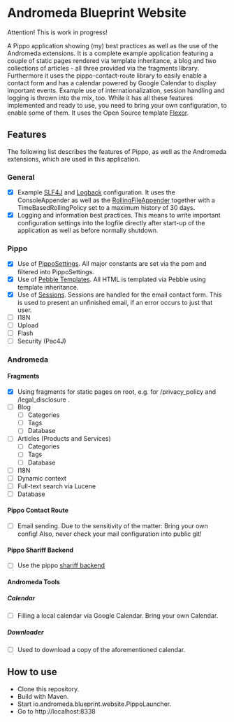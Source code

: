 Andromeda Blueprint Website
===========================

Attention! This is work in progress!

A Pippo application showing (my) best practices as well as the use of the Andromeda extensions.
It is a complete example application featuring a couple of static pages rendered via template inheritance, a blog and two collections of articles - all three provided via the fragments library.
Furthermore it uses the pippo-contact-route library to easily enable a contact form and has a calendar powered by Google Calendar to display important events. Example use of internationalization, session handling and logging is thrown into the mix, too.
While it has all these features implemented and ready to use, you need to bring your own configuration, to enable some of them.
It uses the Open Source template [Flexor](https://bootstrapmade.com/flexor-free-multipurpose-bootstrap-template/).

## Features
The following list describes the features of Pippo, as well as the Andromeda extensions, which are used in this application.

### General
- [x] Example [SLF4J](https://www.slf4j.org/) and [Logback](https://logback.qos.ch/) configuration. It uses the ConsoleAppender as well as the [RollingFileAppender](https://logback.qos.ch/manual/appenders.html) together with a TimeBasedRollingPolicy set to a maximum history of 30 days.
- [x] Logging and information best practices. This means to write important configuration settings into the logfile directly after start-up of the application as well as before normally shutdown.

### Pippo
- [x] Use of [PippoSettings](http://www.pippo.ro/doc/settings.html). All major constants are set via the pom and filtered into PippoSettings.
- [x] Use of [Pebble Templates](http://www.pippo.ro/doc/templates/pebble.html). All HTML is templated via Pebble using template inheritance.
- [x] Use of [Sessions](http://www.pippo.ro/doc/session.html). Sessions are handled for the email contact form. This is used to present an unfinished email, if an error occurs to just that user.
- [ ] I18N
- [ ] Upload
- [ ] Flash
- [ ] Security (Pac4J)

### Andromeda

#### Fragments
- [x] Using fragments for static pages on root, e.g. for /privacy_policy and /legal_disclosure .
- [ ] Blog
    - [ ] Categories
    - [ ] Tags
    - [ ] Database
- [ ] Articles (Products and Services)
    - [ ] Categories
    - [ ] Tags
    - [ ] Database
- [ ] I18N
- [ ] Dynamic context
- [ ] Full-text search via Lucene
- [ ] Database

#### Pippo Contact Route
- [ ] Email sending. Due to the sensitivity of the matter: Bring your own config! Also, never check your mail configuration into public git!

#### Pippo Shariff Backend
- [ ] Use the pippo [shariff backend](https://github.com/heiseonline/shariff)

#### Andromeda Tools

##### Calendar
- [ ] Filling a local calendar via Google Calendar. Bring your own Calendar.

##### Downloader
- [ ] Used to download a copy of the aforementioned calendar.

## How to use
- Clone this repository.
- Build with Maven.
- Start io.andromeda.blueprint.website.PippoLauncher.
- Go to http://localhost:8338